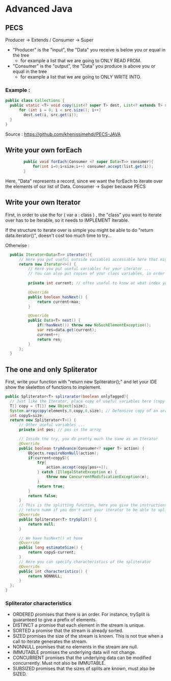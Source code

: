 # Advanced Java

## PECS
Producer -> Extends / Consumer -> Super

- "Producer" is the "input", the "Data" you receive is below you or equal in the tree
  - for example a list that we are going to ONLY READ FROM. 
- "Consumer" is the "output", the "Data" you produce is above you or equal in the tree
  - for example a list that we are going to ONLY WRITE INTO.

### Example : 
```java
public class Collections { 
  public static <T> void copy(List<? super T> dest, List<? extends T> src) {
      for (int i = 0; i < src.size(); i++) 
        dest.set(i, src.get(i)); 
  } 
}
```

Source : https://github.com/khenissimehdi/PECS-JAVA


## Write your own forEach
```java
        public void forEach(Consumer <? super Data<T>> consumer){
            for(int i=0;i<size;i++) consumer.accept(list.get(i));
        }
```
Here, "Data<T>" represents a record, since we want the forEach to iterate over the elements of our list of Data<T>.
Consumer -> Super because PECS 

  
## Write your own Iterator 
  
First, in order to use the for ( var a : class ) , the "class" you want to iterate over has to be Iterable, so it needs to IMPLEMENT Iterable<The data you want to iterate over>.
  
  
If the structure to iterate over is simple you might be able to do "return data.iterator()", doesn't cost too much time to try...
  
  
Otherwise : 
```java
  public Iterator<Data<T>> iterator(){
      // Here you put useful outside variables accessible here that might be useful IN the iterator...
      return new Iterator<>() {
          // Here you put useful variables for your iterator ...
          // You can also put copies of your class variables, in order for the iterator to only see a snapshot of the class
  
          private int current; // often useful to know at what index you are  

          @Override
          public boolean hasNext() {
              return current<max; 
          }

          @Override
          public Data<T> next() {
              if(!hasNext()) throw new NoSuchElementException();
              var res=data.get(current);
              current++;
              return res;
          }
      };
  }
  ```
  
  
## The one and only Spliterator
  
  First, write your function with "return new Spliterator<T>();" and let your IDE show the skeletton of functions to implement.
  

  ```java
  public Spliterator<T> splirarator(boolean onlyTagged){
    // Just like the Iterator, place copy of useful variables here (copy in order to have a snapshot instead of real time data)
    T[] copy = (T[]) new Object[size];
    System.arraycopy(elements,0,copy,0,size); // Defensive copy of an array
    int copyS=size;
    return new Spliterator<T>() {
        // Other useful variables ...
        private int pos; // pos in the array

        // Inside the try, you do pretty much the same as an Iterator
        @Override
        public boolean tryAdvance(Consumer<? super T> action) {
            Objects.requireNonNull(action);
            if(current<copyS){
                try{
                    action.accept(copy[pos++]);
                } catch (IllegalStateException e) {
                    throw new ConcurrentModificationException(e);
                }
                return true;
            }
            return false;
        }
        // This is the splitting function, here you give the instructions which to follow to separate the iterator into two instances
        // return numm if you don't want your iterator to be able to split, which makes the use of a spliterator debatable...
        @Override
        public Spliterator<T> trySplit() {
            return null;
        }

        // We have hasNext() at home
        @Override 
        public long estimateSize() {
            return copyS-current;
        }
        // Here you can specify characteristics of the spliterator 
        @Override
        public int characteristics() {
            return NONNULL;
        }
    };
}
```

### Spliterator characteristics 
- ORDERED promises that there is an order. For instance, trySplit is guaranteed to give a prefix of elements.
- DISTINCT a promise that each element in the stream is unique.
- SORTED a promise that the stream is already sorted.
- SIZED promises the size of the stream is known. This is not true when a call to iterate generates the stream.
- NONNULL promises that no elements in the stream are null.
- IMMUTABLE promises the underlying data will not change.
- CONCURRENT promises that the underlying data can be modified concurrently. Must not also be IMMUTABLE.
- SUBSIZED promises that the sizes of splits are known, must also be SIZED.

